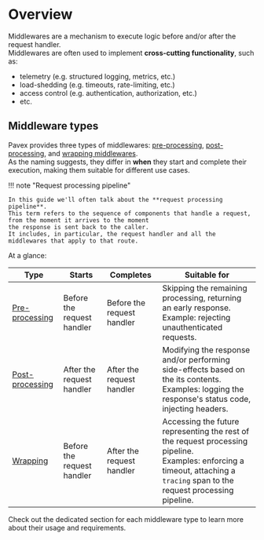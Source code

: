 # Overview

Middlewares are a mechanism to execute logic before and/or after the request handler.  
Middlewares are often used to implement **cross-cutting functionality**, such as:

- telemetry (e.g. structured logging, metrics, etc.)
- load-shedding (e.g. timeouts, rate-limiting, etc.)
- access control (e.g. authentication, authorization, etc.)
- etc.

## Middleware types

Pavex provides three types of middlewares: [pre-processing], [post-processing], and [wrapping middlewares].  
As the naming suggests, they differ in **when** they start and complete their execution, making them suitable for different use cases.


!!! note "Request processing pipeline"

    In this guide we'll often talk about the **request processing pipeline**.  
    This term refers to the sequence of components that handle a request, from the moment it arrives to the moment 
    the response is sent back to the caller.  
    It includes, in particular, the request handler and all the middlewares that apply to that route.

At a glance:

| Type              | Starts                     | Completes                  | Suitable for                                                                                                                                                                     |
|-------------------|----------------------------|----------------------------|----------------------------------------------------------------------------------------------------------------------------------------------------------------------------------|
| [Pre-processing]  | Before the request handler | Before the request handler | Skipping the remaining processing, returning an early response.<br/> Example: rejecting unauthenticated requests.                                                                |
| [Post-processing] | After the request handler  | After the request handler  | Modifying the response and/or performing side-effects based on the its contents.<br/>Examples: logging the response's status code, injecting headers.                            |
| [Wrapping]        | Before the request handler | After the request handler  | Accessing the future representing the rest of the request processing pipeline.<br/>Examples: enforcing a timeout, attaching a `tracing` span to the request processing pipeline. |

Check out the dedicated section for each middleware type to learn more about their usage and requirements.

[pre-processing]: ./pre_processing.md
[post-processing]: ./post_processing.md
[wrapping middlewares]: ./wrapping.md
[Pre-processing]: ./pre_processing.md
[Post-processing]: ./post_processing.md
[Wrapping]: ./wrapping.md